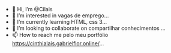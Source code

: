- 👋 Hi, I’m @Cilais
- 👀 I’m interested in vagas de emprego...
- 🌱 I’m currently learning HTML, css 3...
- 💞️ I’m looking to collaborate on compartilhar conhecimentos ...
- 📫 How to reach me pelo meu portfólio https://cinthialais.gabrielflor.online/...

<!---
Cilais/Cilais is a ✨ special ✨ repository because its `README.md` (this file) appears on your GitHub profile.
You can click the Preview link to take a look at your changes.
--->
